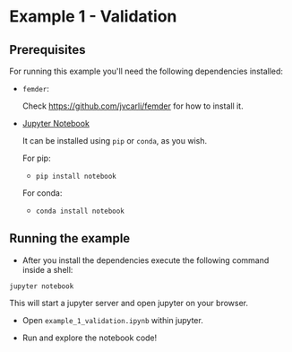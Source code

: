 # Example 1 - Validation

## Prerequisites

For running this example you'll need the following dependencies installed:

- `femder`:

  Check <https://github.com/jvcarli/femder> for how to install it.

- [Jupyter Notebook](https://github.com/jupyter/notebook)

  It can be installed using `pip` or `conda`, as you wish.

  For pip:

  - `pip install notebook`

  For conda:

  - `conda install notebook`

## Running the example

- After you install the dependencies execute the following command inside a shell:

```
jupyter notebook
```

This will start a jupyter server and open jupyter on your browser.

- Open `example_1_validation.ipynb` within jupyter.

- Run and explore the notebook code!
